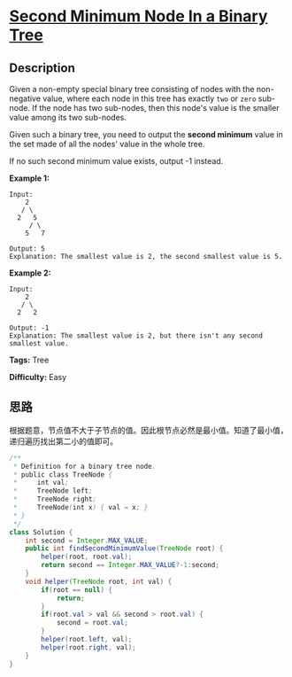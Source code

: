 # [Second Minimum Node In a Binary Tree][title]

## Description

Given a non-empty special binary tree consisting of nodes with the non-negative value, where each node in this tree has exactly `two` or `zero` sub-node. If the node has two sub-nodes, then this node's value is the smaller value among its two sub-nodes.

Given such a binary tree, you need to output the **second minimum** value in the set made of all the nodes' value in the whole tree.

If no such second minimum value exists, output -1 instead.

**Example 1:**  

```
Input:
    2
   / \
  2   5
     / \
    5   7

Output: 5
Explanation: The smallest value is 2, the second smallest value is 5.
```

**Example 2:**  

```
Input:
    2
   / \
  2   2

Output: -1
Explanation: The smallest value is 2, but there isn't any second smallest value.
```

**Tags:** Tree

**Difficulty:** Easy

## 思路

根据题意，节点值不大于子节点的值。因此根节点必然是最小值。知道了最小值，递归遍历找出第二小的值即可。

``` java
/**
 * Definition for a binary tree node.
 * public class TreeNode {
 *     int val;
 *     TreeNode left;
 *     TreeNode right;
 *     TreeNode(int x) { val = x; }
 * }
 */
class Solution {
    int second = Integer.MAX_VALUE;
    public int findSecondMinimumValue(TreeNode root) {
        helper(root, root.val);
        return second == Integer.MAX_VALUE?-1:second;
    }
    void helper(TreeNode root, int val) {
        if(root == null) {
            return;
        }
        if(root.val > val && second > root.val) {
            second = root.val;
        }
        helper(root.left, val);
        helper(root.right, val);
    }
}
```

[title]: https://leetcode.com/problems/second-minimum-node-in-a-binary-tree
